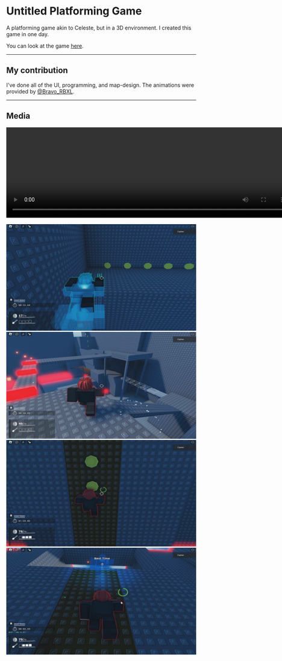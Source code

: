# Untitled Platforming Game
A platforming game akin to Celeste, but in a 3D environment.
I created this game in one day.

You can look at the game [here](https://www.roblox.com/games/9549672163/Observation-Room-alpha-0-1-4).

----
## My contribution
I've done all of the UI, programming, and map-design.
The animations were provided by [@Bravo_RBXL](https://www.roblox.com/users/415495138/profile).

----
## Media

<video width="755" height="240" controls>
  <source src="https://i.gyazo.com/c7aff4ba1fc9f3f47df14c1742ab8770.mp4" type="video/mp4">
  Your browser does not support the video tag.
</video>

![Dashing](Images/UPG1.jpg)
![High Ground](Images/UPG2.jpg)
![Climbing](Images/UPG3.jpg)
![Best Time](Images/UPG4.jpg)